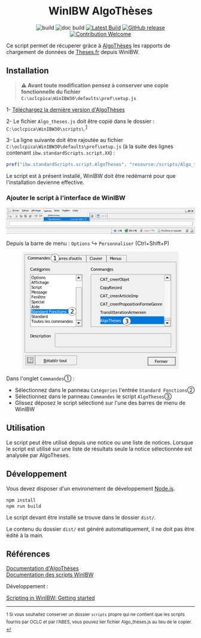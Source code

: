 <div align="center">

# WinIBW AlgoThèses

![build](https://github.com/eonm-abes/winibw-algo-theses/workflows/build/badge.svg)
![doc build](https://github.com/eonm-abes/winibw-algo-theses/workflows/doc%20build/badge.svg)
[![Latest Build](https://img.shields.io/badge/%F0%9F%93%A6%20lastest%20build-AlgoTheses.js-yellow)](https://github.com/eonm-abes/winibw-algo-theses/releases/latest/download/Algo_theses.js)
[![GitHub release](https://img.shields.io/github/release/eonm-abes/winibw-algo-theses.svg)](https://github.com/eonm-abes/winibw-algo-theses/releases/latest)
[![Contribution Welcome](https://img.shields.io/badge/contribution-welcome-green.svg)](https://github.com/eonm-abes/winibw-algo-theses/pulls)

</div>

Ce script permet de récuperer grâce à [AlgoThèses](http://documentation.abes.fr/sudoc/manuels/controle_bibliographique/rapports_chargement_theses_fr/index.html) les rapports de chargement de données de [Theses.fr](http://www.theses.fr/) depuis WinIBW.

## Installation

> __⚠️ Avant toute modification pensez à conserver une copie fonctionnelle du fichier `C:\oclcpica\WinIBW30\defaults\pref\setup.js`__

1- [Téléchargez la dernière version d'AlgoThèses](https://github.com/eonm-abes/winibw-algo-theses/releases/latest/download/Algo_theses.js)


2- Le fichier `Algo_theses.js` doit être copié dans le dossier : `C:\oclcpica\WinIBW30\scripts\`.<sup id="a1">[1](#f1)</sup> 

3- La ligne suivante doit être rajoutée au fichier `C:\oclcpica\WinIBW30\defaults\pref\setup.js` (à la suite des lignes contenant `ibw.standardScripts.script.XX`) :

```js
pref("ibw.standardScripts.script.AlgoTheses", "resource:/scripts/Algo_theses.js");
```

Le script est à présent installé, WinIBW doit être redémarré pour que l'installation devienne effective.

### Ajouter le script à l'interface de WinIBW

<div align="center">

![UI Install](img/ui_install_1.png "UI Install")

</div>

Depuis la barre de menu : `Options` ↪ `Personnaliser` (Ctrl+Shift+P)

<div align="center">

![UI Install](img/ui_install_2.png "UI Install")

</div>

Dans l'onglet `Commandes`➀ :

- Sélectionnez dans le panneau `Catégories`  l'entrée `Standard Fonctions`➁
- Sélectionnez dans le panneau `Commandes` le script `AlgoTheses`➂
- Glissez déposez le script sélectioné sur l'une des barres de menu de WinIBW

## Utilisation

Le script peut être utilisé depuis une notice ou une liste de notices. Lorsque le script est utilisé sur une liste de résultats seule la notice sélectionnée est analysée par AlgoTheses.

## Développement

Vous devez disposer d'un environement de développement [Node.js](https://nodejs.org/en/download/).

```
npm install
npm run build
```

Le script devant être installé se trouve dans le dossier `dist/`.

Le contenu du dossier `dist/` est généré automatiquement, il ne doit pas être édité à la main.

## Références

[Documentation d'AlgoThèses](http://documentation.abes.fr/sudoc/manuels/controle_bibliographique/rapports_chargement_theses_fr/index.html)<br>[Documentation des scripts WinIBW](http://documentation.abes.fr/sudoc/manuels/logiciel_winibw/scripts/index.html)

Développement :

[Scripting in WinIBW: Getting started](https://www.zeitschriftendatenbank.de/fileadmin/user_upload/ZDB/pdf/winibw/Scripting_in_WinIBW3_V_1_17.pdf)

---

<sup><span id="f1">1</span> Si vous souhaitez conserver un dossier `scripts` propre qui ne contient que les scripts fournis par OCLC et par l'ABES, vous pouvez lier fichier Algo_theses.js au lieu de le copier. [↩](#a1)</sup>
